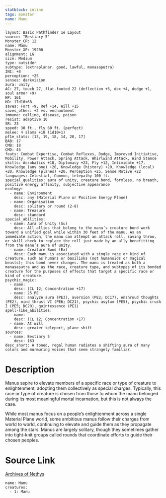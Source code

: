 ```yaml
---
statblock: inline
tags: monster
name: Manu
---
```

```statblock
layout: Basic Pathfinder 1e Layout
source: "Bestiary 5"
Monster_CR: 12
name: Manu
Monster_XP: 19200
alignment: LG
size: Medium
type: outsider
subtype: (extraplanar, good, lawful, manasaputra)
INI: +8
perception: +25
senses: darkvision
aura: unity
AC: 27, touch 27, flat-footed 22 (deflection +3, dex +4, dodge +1, soul armor +9)
HP: 161
HD: 17d10+68
saves: Fort +9, Ref +14, Will +15
saves_other: +2 vs. enchantment
immune: calling, disease, poison
resist: adaptive 10
SR: 23
speed: 30 ft., fly 60 ft. (perfect)
melee: 4 slams +18 (1d10+1)
pf1e_stats: [13, 19, 18, 14, 20, 17]
BAB: 17
CMB: 18
CMD: 45
feats: Combat Expertise, Combat Reflexes, Dodge, Improved Initiative, Mobility, Power Attack, Spring Attack, Whirlwind Attack, Wind Stance
skills: Acrobatics +18, Diplomacy +23, Fly +12, Intimidate +17, Knowledge (any one) +20, Knowledge (history) +20, Knowledge (local) +20, Knowledge (planes) +20, Perception +25, Sense Motive +22
languages: Celestial, Common, telepathy 100 ft.
special_qualities: aura of unity, creature bond, formless, no breath, positive energy affinity, subjective appearance
ecology:
  - name: Environment
    desc: any (Material Plane or Positive Energy Plane)
  - name: Organisation
    desc: solitary or round (2-8)
  - name: Treasure
    desc: standard
special_abilities:
  - name: Aura of Unity (Su)
    desc: All allies that belong to the manu’s creature bond work toward a unified goal while within 30 feet of the manu. As an immediate action, the manu can attempt an attack roll, saving throw, or skill check to replace the roll just made by an ally benefitting from the manu’s aura of unity.
  - name: Creature Bond (Ex)
    desc: Each manu is associated with a single race or kind of creature, such as humans or basilisks (not humanoids or magical beasts); this bond never changes. The manu is treated as both a manasaputra and as the race, creature type, and subtypes of its bonded creature for the purposes of effects that target a specific race or kind of creature.
psychic_magic:
  - name:
    desc: (CL 12; Concentration +17)
  - name: 25 PE
    desc: analyze aura (PE3), aversion (PE2; DC17), enshroud thoughts (PE2), mind thrust VI (PE6; DC21), psychic asylum (PE5), psychic crush I (PE5; DC20), quintessence (PE1)
spell-like_abilities:
  - name:
    desc: (CL 12; Concentration +17)
  - name: At will
    desc: greater teleport, plane shift
sources:
  - name: Bestiary 5
    desc: 163
desc_short: A toned, regal human radiates a shifting aura of many colors and murmuring voices that seem strangely familiar.
```
# Description
Manus aspire to elevate members of a specific race or type of creature to enlightenment, adopting them collectively as special charges. Typically, this race or type of creature is chosen from those to whom the manu belonged during its most meaningful mortal incarnation, but this is not always the case.

 While most manus focus on a people’s enlightenment across a single Material Plane world, some ambitious manus follow their charges from world to world, continuing to elevate and guide them as they propagate among the stars. Manus are largely solitary, though they sometimes gather into tight-knit groups called rounds that coordinate efforts to guide their chosen peoples.
# Source Link
[Archives of Nethys](https://aonprd.com/MonsterDisplay.aspx?ItemName=Manu)
```encounter-table
name: Manu
creatures:
  - 1: Manu
```

